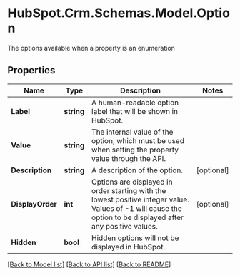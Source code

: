 # HubSpot.Crm.Schemas.Model.Option
The options available when a property is an enumeration

## Properties

Name | Type | Description | Notes
------------ | ------------- | ------------- | -------------
**Label** | **string** | A human-readable option label that will be shown in HubSpot. | 
**Value** | **string** | The internal value of the option, which must be used when setting the property value through the API. | 
**Description** | **string** | A description of the option. | [optional] 
**DisplayOrder** | **int** | Options are displayed in order starting with the lowest positive integer value. Values of -1 will cause the option to be displayed after any positive values. | [optional] 
**Hidden** | **bool** | Hidden options will not be displayed in HubSpot. | 

[[Back to Model list]](../README.md#documentation-for-models) [[Back to API list]](../README.md#documentation-for-api-endpoints) [[Back to README]](../README.md)

